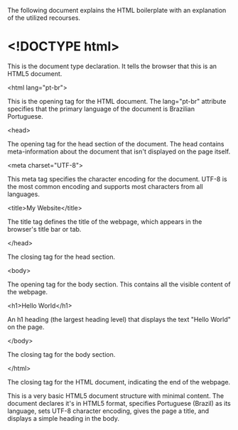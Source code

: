 The following document explains the HTML boilerplate with an explanation of the utilized recourses.

<h1>&lt;!DOCTYPE html&gt;</h1>
<p>This is the document type declaration. It tells the browser that this is an HTML5 document.</p>

&lt;html lang="pt-br"&gt;
<p>This is the opening tag for the HTML document. The lang="pt-br" attribute specifies that the primary language of the document is Brazilian Portuguese.</p>

&lt;head&gt;
<p>The opening tag for the head section of the document. The head contains meta-information about the document that isn't displayed on the page itself.</p>

&lt;meta charset="UTF-8"&gt;
<p>This meta tag specifies the character encoding for the document. UTF-8 is the most common encoding and supports most characters from all languages.</p>

&lt;title&gt;My Website&lt;/title&gt;
<p>The title tag defines the title of the webpage, which appears in the browser's title bar or tab.</p>

&lt;/head&gt;
<p>The closing tag for the head section.</p>

&lt;body&gt;
<p>The opening tag for the body section. This contains all the visible content of the webpage.</p>

&lt;h1&gt;Hello World&lt;/h1&gt;
<p>An h1 heading (the largest heading level) that displays the text "Hello World" on the page.</p>

&lt;/body&gt;
<p>The closing tag for the body section.</p>

&lt;/html&gt;
<p>The closing tag for the HTML document, indicating the end of the webpage.</p>

This is a very basic HTML5 document structure with minimal content. The document declares it's in HTML5 format, specifies Portuguese (Brazil) as its language, sets UTF-8 character encoding, gives the page a title, and displays a simple heading in the body.